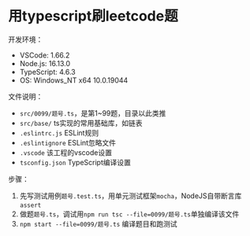 # 用typescript刷leetcode题

开发环境：
* VSCode: 1.66.2
* Node.js: 16.13.0
* TypeScript: 4.6.3
* OS: Windows_NT x64 10.0.19044

文件说明：
* `src/0099/题号.ts`，是第1~99题，目录以此类推
* `src/base/` ts实现的常用基础库，如链表
* `.eslintrc.js` ESLint规则
* `.eslintignore` ESLint忽略文件
* `.vscode` 该工程的vscode设置
* `tsconfig.json` TypeScript编译设置

步骤：

1. 先写测试用例`题号.test.ts`，用单元测试框架`mocha`，NodeJS自带断言库`assert`
2. 做题`题号.ts`，调试用`npm run tsc --file=0099/题号.ts`单独编译该文件
3. `npm start --file=0099/题号.ts` 编译题目和跑测试
